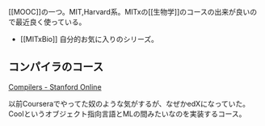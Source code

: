 [[MOOC]]の一つ。MIT,Harvard系。MITxの[[生物学]]のコースの出来が良いので最近良く使っている。

- [[MITxBio]] 自分的お気に入りのシリーズ。

## コンパイラのコース

[Compilers - Stanford Online](https://online.stanford.edu/courses/soe-ycscs1-compilers)

以前Courseraでやってた奴のような気がするが、なぜかedXになっていた。
Coolというオブジェクト指向言語とMLの間みたいなのを実装するコース。